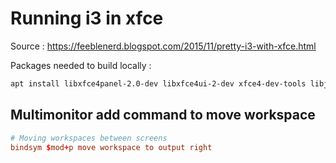 # Running i3 in xfce

Source : https://feeblenerd.blogspot.com/2015/11/pretty-i3-with-xfce.html

Packages needed to build locally :

```bash
apt install libxfce4panel-2.0-dev libxfce4ui-2-dev xfce4-dev-tools libjson-glib-dev libjson-glib gobject-introspection libglib2.0-dev-bin gtk-doc-tools glib xcb-proto libxcb-dev
```


## Multimonitor add command to move workspace

```conf
# Moving workspaces between screens 
bindsym $mod+p move workspace to output right
```